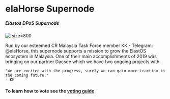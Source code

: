 
# elaHorse Supernode
##### Elastos DPoS Supernode

![](https://s3.amazonaws.com/elastosjs.com/img/cr-regions/elanodes-elahorse.png ':size=800')

Run by our esteemed CR Malaysia Task Force member KK - Telegram: @elaHorse, this supernode supports a
mission to grow the ElastOS ecosystem in Malaysia. One of their main accomplishments of 2019 was bringing on our
partner Dacsee which we have two ongoing projects with.

    "We are excited with the progress, surely we can gain more traction in the coming future."
    - KK

#### To learn how to vote see the&nbsp;[voting guide](/main/voting-guide.md)
